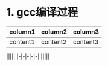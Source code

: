 # 1. gcc编译过程
|column1|column2|column3|
|-|-|-|
|content1|content2|content3|

|||||
|-|-|-|-|-|
|||||